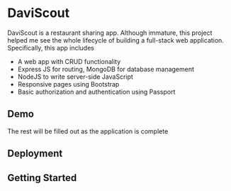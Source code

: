 # DaviScout
DaviScout is a restaurant sharing app. Although immature, this project helped me see the whole lifecycle of building a full-stack web application.
Specifically, this app includes

- A web app with CRUD functionality
- Express JS for routing, MongoDB for database management
- NodeJS to write server-side JavaScript
- Responsive pages using Bootstrap
- Basic authorization and authentication using Passport


## Demo
The rest will be filled out as the application is complete
## Deployment

## Getting Started




